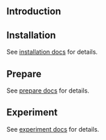 ## Introduction

## Installation

See [installation docs](docs/installation/installation.md) for details.

## Prepare

See [prepare docs](docs/prepare/prepare.md) for details.

## Experiment

See [experiment docs](docs/experiments/experiments.md) for details.
